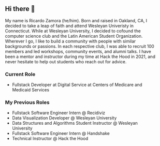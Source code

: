 ## Hi there 👋

My name is Ricardo Zamora (he/him). Born and raised in Oakland, CA, I decided to take a leap of faith and attend Wesleyan Univeristy in Connecticut. While at Wesleyan University, I decided to cofound the computer science club and the Latin American Student Organization. Wherever I go, I like to build a community with people with similar backgrounds or passions. In each respective club, I was able to recruit 100 members and led workshops, community events, and alumni talks. I have been a mentor and instructor during my time at Hack the Hood in 2021, and never hesitate to help out students who reach out for advice. 

### Current Role
* Fullstack Developer at Digital Service at Centers of Medicare and Medicaid Services

### My Previous Roles
* Fullstack Software Engineer Intern @ Recidiviz
* Data Visualization Developer @ Wesleyan University
* Data Structures and Algorithms Student Instructor @ Wesleyan University
* Fullstack Software Engineer Intern @ Handshake
* Technical Instructor @ Hack the Hood



<!--
**RicardoZamora01/RicardoZamora01** is a ✨ _special_ ✨ repository because its `README.md` (this file) appears on your GitHub profile.

Here are some ideas to get you started:

- 🔭 I’m currently working on ...
- 🌱 I’m currently learning ...
- 👯 I’m looking to collaborate on ...
- 🤔 I’m looking for help with ...
- 💬 Ask me about ...
- 📫 How to reach me: ...
- 😄 Pronouns: ...
- ⚡ Fun fact: ...
-->
